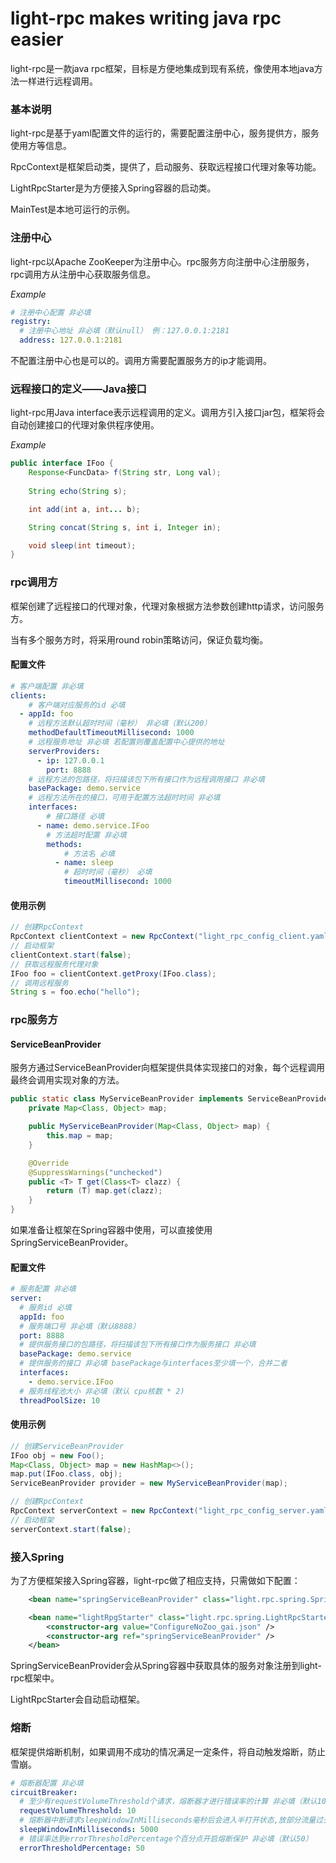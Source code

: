 # light-rpc makes writing java rpc easier

light-rpc是一款java rpc框架，目标是方便地集成到现有系统，像使用本地java方法一样进行远程调用。

### 基本说明

light-rpc是基于yaml配置文件的运行的，需要配置注册中心，服务提供方，服务使用方等信息。

RpcContext是框架启动类，提供了，启动服务、获取远程接口代理对象等功能。

LightRpcStarter是为方便接入Spring容器的启动类。

MainTest是本地可运行的示例。

### 注册中心

light-rpc以Apache ZooKeeper为注册中心。rpc服务方向注册中心注册服务，rpc调用方从注册中心获取服务信息。

*Example*

```yaml
# 注册中心配置 非必填
registry:
  # 注册中心地址 非必填（默认null） 例：127.0.0.1:2181
  address: 127.0.0.1:2181
```

不配置注册中心也是可以的。调用方需要配置服务方的ip才能调用。

### 远程接口的定义——Java接口

light-rpc用Java interface表示远程调用的定义。调用方引入接口jar包，框架将会自动创建接口的代理对象供程序使用。

*Example*

```java
public interface IFoo {
    Response<FuncData> f(String str, Long val);
    
    String echo(String s);

    int add(int a, int... b);

    String concat(String s, int i, Integer in);

    void sleep(int timeout);
}
```

### rpc调用方

框架创建了远程接口的代理对象，代理对象根据方法参数创建http请求，访问服务方。

当有多个服务方时，将采用round robin策略访问，保证负载均衡。

#### 配置文件

```yaml
# 客户端配置 非必填
clients:
    # 客户端对应服务的id 必填
  - appId: foo
    # 远程方法默认超时时间（毫秒） 非必填（默认200）
    methodDefaultTimeoutMillisecond: 1000
    # 远程服务地址 非必填 若配置则覆盖配置中心提供的地址
    serverProviders:
      - ip: 127.0.0.1
        port: 8888
    # 远程方法的包路径，将扫描该包下所有接口作为远程调用接口 非必填
    basePackage: demo.service
    # 远程方法所在的接口，可用于配置方法超时时间 非必填
    interfaces:
        # 接口路径 必填
      - name: demo.service.IFoo
        # 方法超时配置 非必填
        methods:
            # 方法名 必填
          - name: sleep
            # 超时时间（毫秒） 必填
            timeoutMillisecond: 1000
```

#### 使用示例

```java
// 创建RpcContext
RpcContext clientContext = new RpcContext("light_rpc_config_client.yaml", null);
// 启动框架
clientContext.start(false);
// 获取远程服务代理对象
IFoo foo = clientContext.getProxy(IFoo.class);
// 调用远程服务
String s = foo.echo("hello");

```

### rpc服务方

#### ServiceBeanProvider

服务方通过ServiceBeanProvider向框架提供具体实现接口的对象，每个远程调用最终会调用实现对象的方法。

```java
public static class MyServiceBeanProvider implements ServiceBeanProvider {
    private Map<Class, Object> map;

    public MyServiceBeanProvider(Map<Class, Object> map) {
        this.map = map;
    }

    @Override
    @SuppressWarnings("unchecked")
    public <T> T get(Class<T> clazz) {
        return (T) map.get(clazz);
    }
}
```

如果准备让框架在Spring容器中使用，可以直接使用SpringServiceBeanProvider。

#### 配置文件

```yaml
# 服务配置 非必填
server:
  # 服务id 必填
  appId: foo
  # 服务端口号 非必填（默认8888）
  port: 8888
  # 提供服务接口的包路径，将扫描该包下所有接口作为服务接口 非必填
  basePackage: demo.service
  # 提供服务的接口 非必填 basePackage与interfaces至少填一个，合并二者
  interfaces:
    - demo.service.IFoo
  # 服务线程池大小 非必填（默认 cpu核数 * 2)
  threadPoolSize: 10

```

#### 使用示例

```java
// 创建ServiceBeanProvider
IFoo obj = new Foo();
Map<Class, Object> map = new HashMap<>();
map.put(IFoo.class, obj);
ServiceBeanProvider provider = new MyServiceBeanProvider(map);

// 创建RpcContext
RpcContext serverContext = new RpcContext("light_rpc_config_server.yaml", provider);
// 启动框架
serverContext.start(false);

```

### 接入Spring

为了方便框架接入Spring容器，light-rpc做了相应支持，只需做如下配置：

```xml
    <bean name="springServiceBeanProvider" class="light.rpc.spring.SpringServiceBeanProvider" />

    <bean name="lightRpgStarter" class="light.rpc.spring.LightRpcStarter">
        <constructor-arg value="ConfigureNoZoo_gai.json" />
        <constructor-arg ref="springServiceBeanProvider" />
    </bean>
```

SpringServiceBeanProvider会从Spring容器中获取具体的服务对象注册到light-rpc框架中。

LightRpcStarter会自动启动框架。

### 熔断

框架提供熔断机制，如果调用不成功的情况满足一定条件，将自动触发熔断，防止雪崩。

```yaml
# 熔断器配置 非必填
circuitBreaker:
  # 至少有requestVolumeThreshold个请求，熔断器才进行错误率的计算 非必填（默认10）
  requestVolumeThreshold: 10
  # 熔断器中断请求sleepWindowInMilliseconds毫秒后会进入半打开状态,放部分流量过去重试 非必填（默认5000）
  sleepWindowInMilliseconds: 5000
  # 错误率达到errorThresholdPercentage个百分点开启熔断保护 非必填（默认50）
  errorThresholdPercentage: 50
```


